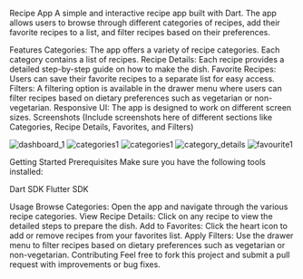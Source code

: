 Recipe App
A simple and interactive recipe app built with Dart. The app allows users to browse through different categories of recipes, add their favorite recipes to a list, and filter recipes based on their preferences.

Features
Categories: The app offers a variety of recipe categories. Each category contains a list of recipes.
Recipe Details: Each recipe provides a detailed step-by-step guide on how to make the dish.
Favorite Recipes: Users can save their favorite recipes to a separate list for easy access.
Filters: A filtering option is available in the drawer menu where users can filter recipes based on dietary preferences such as vegetarian or non-vegetarian.
Responsive UI: The app is designed to work on different screen sizes.
Screenshots
(Include screenshots here of different sections like Categories, Recipe Details, Favorites, and Filters)

![dashboard_1](https://github.com/user-attachments/assets/d8d885db-8d80-412b-8bd1-fc5a3252585b)
![categories1](https://github.com/user-attachments/assets/07b5dab1-2da2-4971-82ce-7783ef1782d3)
![categories1](https://github.com/user-attachments/assets/07b5dab1-2da2-4971-82ce-7783ef1782d3)
![category_details](https://github.com/user-attachments/assets/d737f130-2f26-4c7b-9cf1-48214c3cf2a3)
![favourite1](https://github.com/user-attachments/assets/c7be516f-841e-4820-817b-a1856606afe8)




Getting Started
Prerequisites
Make sure you have the following tools installed:

Dart SDK
Flutter SDK

Usage
Browse Categories: Open the app and navigate through the various recipe categories.
View Recipe Details: Click on any recipe to view the detailed steps to prepare the dish.
Add to Favorites: Click the heart icon to add or remove recipes from your favorites list.
Apply Filters: Use the drawer menu to filter recipes based on dietary preferences such as vegetarian or non-vegetarian.
Contributing
Feel free to fork this project and submit a pull request with improvements or bug fixes.
